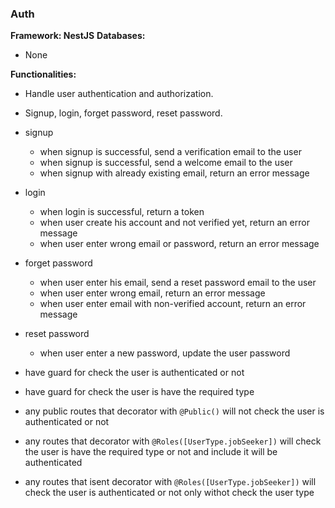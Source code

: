 ### Auth

**Framework: NestJS**
**Databases:**
- None

**Functionalities:**
- Handle user authentication and authorization.
- Signup, login, forget password, reset password.



- signup
    - when signup is successful, send a verification email to the user
    - when signup is successful, send a welcome email to the user
    - when signup with already existing email, return an error message
- login
    - when login is successful, return a token
    - when user create his account and not verified yet, return an error message
    - when user enter wrong email or password, return an error message
- forget password
    - when user enter his email, send a reset password email to the user
    - when user enter wrong email, return an error message
    - when user enter email with non-verified account, return an error message
- reset password
    - when user enter a new password, update the user password


- have guard for check the user is authenticated or not
- have guard for check the user is have the required type
- any public routes that decorator with `@Public()` will not check the user is authenticated or not
- any routes that decorator with `@Roles([UserType.jobSeeker])` will check the user is have the required type or not and include it will be authenticated
- any routes that isent decorator with `@Roles([UserType.jobSeeker])` will check the user is authenticated or not only withot check the user type

